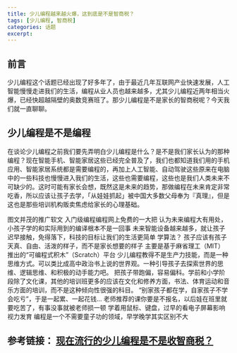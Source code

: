 ```yaml
---
title: 少儿编程越来越火爆，这到底是不是智商税？
tags: [少儿编程, 智商税]
categories: 话题
excerpt: 
---
```


## 前言
少儿编程这个话题已经出现了好多年了，由于最近几年互联网产业快速发展，人工智能慢慢走进我们的生活，编程从业人员也越来越多，尤其少儿编程近两年相当火爆，已经快超越隔壁的奥数竞赛班了。那少儿编程是不是家长的智商税呢？今天我们就一直聊聊。


## 少儿编程是不是编程
在谈论少儿编程之前我们要先弄明白少儿编程是什么？是不是我们家长认为的那种编程？现在智能手机、智能家居这些已经完全普及了，我们也都知道我们用的手机应用、智能家居系统都是需要编程的，再加上人工智能、自动驾驶这些原来在电脑中的一些科技也慢慢进入我们的生活，这些也需要编程，这些也是我们人类未来不可缺少的。这时可能有家长会想，既然这是未来的趋势，那做编程在未来肯定非常吃香，所以应该让孩子去学，「从娃娃抓起」被中国大多数父母奉为『真理』，但是这也是那些培训机构贩卖焦虑给家长的心理基础。





图文并茂的推广软文
入门级编程编程网上免费的一大把
认为未来编程大有用处，小孩子学的和实际用到的编译根本不是一回事
未来智能设备越来越多，就让孩子迟早接触，免得落下，科技的目标让我们的生活更简单
学算法？
孩子应该有孩子天真、自由、活泼的样子，而不是家长想要的样子
主要是基于麻省理工（MIT）推出的“可编程式积木”（Scratch）平台
少儿编程教得不是生产力技能，而是一种思维方式。可以类比成高中政治书上说的世界观。一种引导孩子去探索世界的思维、逻辑思维、和积极的动手能力吧。
把孩子带跑偏，容易偏科。学前和小学阶段除了文化课，其他的培训班更多的应该在文化和修养方面，书法、体育运动和音乐方面的培训，而不是这种倾向性很强的科目。
“别家孩子都在学，自家孩子不学会吃亏”，于是一起累、一起花钱…
老师推荐的课你要是不报名，以后娃在班里就要吃苦了，有事没事就被老师损一顿
学着用鼠标、键盘，过早的看电子屏幕影响视力发育
编程是一个不需要童子功的领域，早学晚学其实区别不大
## 参考链接： [现在流行的少儿编程是不是收智商税？](https://www.zhihu.com/question/355560585)

















